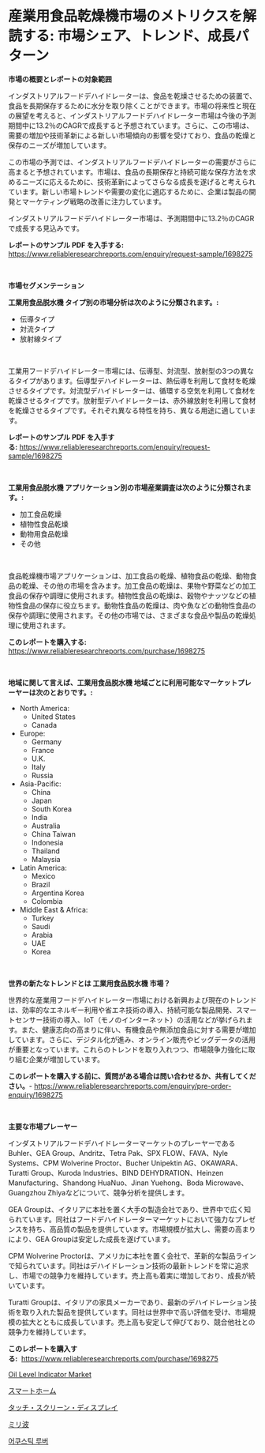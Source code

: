 <p><h1>産業用食品乾燥機市場のメトリクスを解読する: 市場シェア、トレンド、成長パターン</h1></p><p><strong>市場の概要とレポートの対象範囲</strong></p>
<p><p>インダストリアルフードデハイドレーターは、食品を乾燥させるための装置で、食品を長期保存するために水分を取り除くことができます。市場の将来性と現在の展望を考えると、インダストリアルフードデハイドレーター市場は今後の予測期間中に13.2％のCAGRで成長すると予想されています。さらに、この市場は、需要の増加や技術革新による新しい市場傾向の影響を受けており、食品の乾燥と保存のニーズが増加しています。</p><p>この市場の予測では、インダストリアルフードデハイドレーターの需要がさらに高まると予想されています。市場は、食品の長期保存と持続可能な保存方法を求めるニーズに応えるために、技術革新によってさらなる成長を遂げると考えられています。新しい市場トレンドや需要の変化に適応するために、企業は製品の開発とマーケティング戦略の改善に注力しています。</p><p>インダストリアルフードデハイドレーター市場は、予測期間中に13.2％のCAGRで成長する見込みです。</p></p>
<p><strong>レポートのサンプル PDF を入手する:</strong> <a href="https://www.reliableresearchreports.com/enquiry/request-sample/1698275">https://www.reliableresearchreports.com/enquiry/request-sample/1698275</a></p>
<p>&nbsp;</p>
<p><strong>市場セグメンテーション</strong></p>
<p><strong>工業用食品脱水機 タイプ別の市場分析は次のように分類されます。:</strong></p>
<p><ul><li>伝導タイプ</li><li>対流タイプ</li><li>放射線タイプ</li></ul></p>
<p>&nbsp;</p>
<p><p>工業用フードデハイドレーター市場には、伝導型、対流型、放射型の3つの異なるタイプがあります。伝導型デハイドレーターは、熱伝導を利用して食材を乾燥させるタイプです。対流型デハイドレーターは、循環する空気を利用して食材を乾燥させるタイプです。放射型デハイドレーターは、赤外線放射を利用して食材を乾燥させるタイプです。それぞれ異なる特性を持ち、異なる用途に適しています。</p></p>
<p><strong>レポートのサンプル PDF を入手する:</strong>&nbsp;<a href="https://www.reliableresearchreports.com/enquiry/request-sample/1698275">https://www.reliableresearchreports.com/enquiry/request-sample/1698275</a></p>
<p>&nbsp;</p>
<p><strong> 工業用食品脱水機 アプリケーション別の市場産業調査は次のように分類されます。:</strong></p>
<p><ul><li>加工食品乾燥</li><li>植物性食品乾燥</li><li>動物用食品乾燥</li><li>その他</li></ul></p>
<p>&nbsp;</p>
<p><p>食品乾燥機市場アプリケーションは、加工食品の乾燥、植物食品の乾燥、動物食品の乾燥、その他の市場を含みます。加工食品の乾燥は、果物や野菜などの加工食品の保存や調理に使用されます。植物性食品の乾燥は、穀物やナッツなどの植物性食品の保存に役立ちます。動物性食品の乾燥は、肉や魚などの動物性食品の保存や調理に使用されます。その他の市場では、さまざまな食品や製品の乾燥処理に使用されます。</p></p>
<p><strong>このレポートを購入する:</strong>&nbsp; <a href="https://www.reliableresearchreports.com/purchase/1698275">https://www.reliableresearchreports.com/purchase/1698275</a></p>
<p>&nbsp;</p>
<p><strong>地域に関して言えば、工業用食品脱水機 地域ごとに利用可能なマーケットプレーヤーは次のとおりです。:</strong></p>
<p><ul>
    <li>
        North America:
        <ul>
            <li>United States</li>
            <li>Canada</li>
        </ul>
    </li>
    <li>
        Europe:
        <ul>
            <li>Germany</li>
            <li>France</li>
            <li>U.K.</li>
            <li>Italy</li>
            <li>Russia</li>
        </ul>
    </li>
    <li>
        Asia-Pacific:
        <ul>
            <li>China</li>
            <li>Japan</li>
            <li>South Korea</li>
            <li>India</li>
            <li>Australia</li>
            <li>China Taiwan</li>
            <li>Indonesia</li>
            <li>Thailand</li>
            <li>Malaysia</li>
        </ul>
    </li>
    <li>
        Latin America:
        <ul>
            <li>Mexico</li>
            <li>Brazil</li>
            <li>Argentina Korea</li>
            <li>Colombia</li>
        </ul>
    </li>
    <li>
        Middle East & Africa:
        <ul>
            <li>Turkey</li>
            <li>Saudi</li>
            <li>Arabia</li>
            <li>UAE</li>
            <li>Korea</li>
        </ul>
    </li>
    </ul></p>
<p>&nbsp;</p>
<p><strong>世界の新たなトレンドとは 工業用食品脱水機 市場？</strong></p>
<p><p>世界的な産業用フードデハイドレーター市場における新興および現在のトレンドは、効率的なエネルギー利用や省エネ技術の導入、持続可能な製品開発、スマートセンサー技術の導入、IoT（モノのインターネット）の活用などが挙げられます。また、健康志向の高まりに伴い、有機食品や無添加食品に対する需要が増加しています。さらに、デジタル化が進み、オンライン販売やビッグデータの活用が重要となっています。これらのトレンドを取り入れつつ、市場競争力強化に取り組む企業が増加しています。</p></p>
<p><strong>このレポートを購入する前に、質問がある場合は問い合わせるか、共有してください。</strong>- <a href="https://www.reliableresearchreports.com/enquiry/pre-order-enquiry/1698275">https://www.reliableresearchreports.com/enquiry/pre-order-enquiry/1698275</a></p>
<p>&nbsp;</p>
<p><strong>主要な市場プレーヤー</strong></p>
<p><p>インダストリアルフードデハイドレーターマーケットのプレーヤーであるBuhler、GEA Group、Andritz、Tetra Pak、SPX FLOW、FAVA、Nyle Systems、CPM Wolverine Proctor、Bucher Unipektin AG、OKAWARA、Turatti Group、Kuroda Industries、BIND DEHYDRATION、Heinzen Manufacturing、Shandong HuaNuo、Jinan Yuehong、Boda Microwave、Guangzhou Zhiyaなどについて、競争分析を提供します。</p><p>GEA Groupは、イタリアに本社を置く大手の製造会社であり、世界中で広く知られています。同社はフードデハイドレーターマーケットにおいて強力なプレゼンスを持ち、高品質の製品を提供しています。市場規模が拡大し、需要の高まりにより、GEA Groupは安定した成長を遂げています。</p><p>CPM Wolverine Proctorは、アメリカに本社を置く会社で、革新的な製品ラインで知られています。同社はデハイドレーション技術の最新トレンドを常に追求し、市場での競争力を維持しています。売上高も着実に増加しており、成長が続いています。</p><p>Turatti Groupは、イタリアの家具メーカーであり、最新のデハイドレーション技術を取り入れた製品を提供しています。同社は世界中で高い評価を受け、市場規模の拡大とともに成長しています。売上高も安定して伸びており、競合他社との競争力を維持しています。</p></p>
<p><strong>このレポートを購入する:</strong>&nbsp;&nbsp;<a href="https://www.reliableresearchreports.com/purchase/1698275">https://www.reliableresearchreports.com/purchase/1698275</a></p>
<p><p><a href="https://github.com/gulaimolin/Market-Research-Report-List-3/blob/main/oil-level-indicator-market.md">Oil Level Indicator Market</a></p><p><a href="https://github.com/oqxogxyvqe90775/Market-Research-Report-List-1/blob/main/861553711388.md">スマートホーム</a></p><p><a href="https://medium.com/@mares423/%E3%82%BF%E3%83%83%E3%83%81%E3%82%B9%E3%82%AF%E3%83%AA%E3%83%BC%E3%83%B3%E3%83%87%E3%82%A3%E3%82%B9%E3%83%97%E3%83%AC%E3%82%A4%E5%B8%82%E5%A0%B4%E3%81%AE%E5%88%86%E6%9E%90-%E3%82%B0%E3%83%AD%E3%83%BC%E3%83%90%E3%83%AB%E7%94%A3%E6%A5%AD%E3%81%AE%E5%B1%95%E6%9C%9B%E3%81%A8%E4%BA%88%E6%B8%AC-2024%E5%B9%B4%E3%81%8B%E3%82%892031%E5%B9%B4-aed5b6fa9374">タッチ・スクリーン・ディスプレイ</a></p><p><a href="https://github.com/DonaldShaw1965/Market-Research-Report-List-1/blob/main/550194711389.md">ミリ波</a></p><p><a href="https://medium.com/@kelvinfeenrey98677/%EC%9D%8C%ED%96%A5-%EB%A3%A8%EB%B2%84-%EC%8B%9C%EC%9E%A5-%EB%8F%99%ED%96%A5-%EB%B0%8F-%EC%8B%9C%EC%9E%A5-%EB%B6%84%EC%84%9D%EC%9D%80-2024-2031%EB%85%84-%EA%B8%B0%EA%B0%84%EC%97%90-%EB%8C%80%ED%95%9C-%EC%98%88%EC%B8%A1%EB%90%A9%EB%8B%88%EB%8B%A4-d677c24fc29d">어쿠스틱 루버</a></p></p>